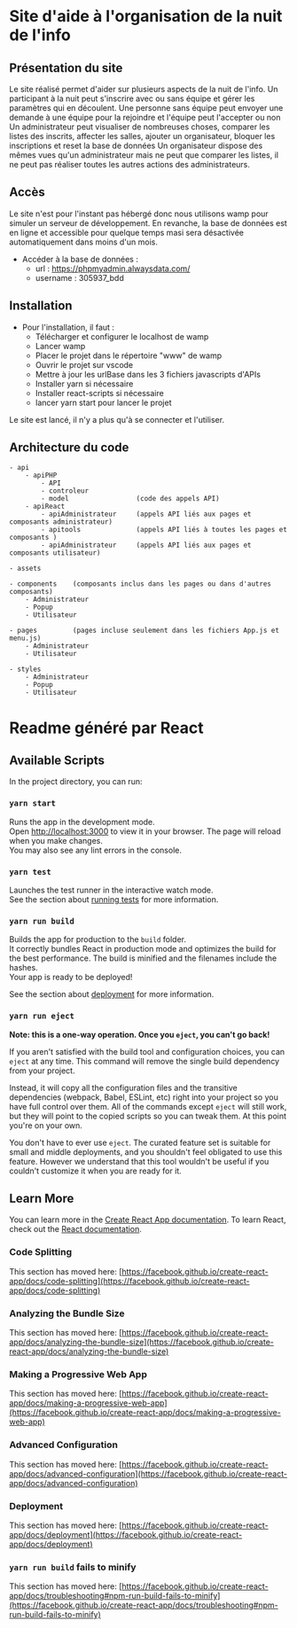 # Site d'aide à l'organisation de la nuit de l'info

## Présentation du site

Le site réalisé permet d'aider sur plusieurs aspects de la nuit de l'info.
Un participant à la nuit peut s'inscrire avec ou sans équipe et gérer les paramètres qui en découlent. Une personne sans équipe peut envoyer une demande à une équipe pour la rejoindre et l'équipe peut l'accepter ou non
Un administrateur peut visualiser de nombreuses choses, comparer les listes des inscrits, affecter les salles, ajouter un organisateur, bloquer les inscriptions et reset la base de données
Un organisateur dispose des mêmes vues qu'un administrateur mais ne peut que comparer les listes, il ne peut pas réaliser toutes les autres actions des administrateurs.

## Accès
Le site n'est pour l'instant pas hébergé donc nous utilisons wamp pour simuler un serveur de développement. En revanche, la base de données est en ligne et accessible pour quelque temps masi sera désactivée automatiquement dans moins d'un mois.

- Accéder à la base de données : 
	 - url : https://phpmyadmin.alwaysdata.com/
	 - username : 305937_bdd

## Installation 
- Pour l'installation, il faut : 
	 - Télécharger et configurer le localhost de wamp
	 - Lancer wamp
	 - Placer le projet dans le répertoire "www" de wamp 
	 - Ouvrir le projet sur vscode
     - Mettre à jour les urlBase dans les 3 fichiers javascripts d'APIs 
	 - Installer yarn si nécessaire
	 - Installer react-scripts si nécessaire
	 - lancer yarn start pour lancer le projet

Le site est lancé, il n'y a plus qu'à se connecter et l'utiliser.

## Architecture du code
	- api 
		- apiPHP
			- API
			- controleur
			- model 				(code des appels API)
		- apiReact
			- apiAdministrateur 	(appels API liés aux pages et composants administrateur)
			- apitools  			(appels API liés à toutes les pages et composants )
			- apiAdministrateur 	(appels API liés aux pages et composants utilisateur)
	 
	- assets

	- components 	(composants inclus dans les pages ou dans d'autres composants)
		- Administrateur
		- Popup
		- Utilisateur

	- pages 		(pages incluse seulement dans les fichiers App.js et menu.js)
		- Administrateur
		- Utilisateur

	- styles
		- Administrateur
		- Popup
		- Utilisateur

# Readme généré par React

## Available Scripts
In the project directory, you can run:

### `yarn start`
Runs the app in the development mode.\
Open [http://localhost:3000](http://localhost:3000) to view it in your browser.
The page will reload when you make changes.\
You may also see any lint errors in the console.

### `yarn test`
Launches the test runner in the interactive watch mode.\
See the section about [running tests](https://facebook.github.io/create-react-app/docs/running-tests) for more information.

### `yarn run build`
Builds the app for production to the `build` folder.\
It correctly bundles React in production mode and optimizes the build for the best performance.
The build is minified and the filenames include the hashes.\
Your app is ready to be deployed!

See the section about [deployment](https://facebook.github.io/create-react-app/docs/deployment) for more information.

### `yarn run eject`
**Note: this is a one-way operation. Once you `eject`, you can't go back!**

If you aren't satisfied with the build tool and configuration choices, you can `eject` at any time. This command will remove the single build dependency from your project.

Instead, it will copy all the configuration files and the transitive dependencies (webpack, Babel, ESLint, etc) right into your project so you have full control over them. All of the commands except `eject` will still work, but they will point to the copied scripts so you can tweak them. At this point you're on your own.

You don't have to ever use `eject`. The curated feature set is suitable for small and middle deployments, and you shouldn't feel obligated to use this feature. However we understand that this tool wouldn't be useful if you couldn't customize it when you are ready for it.

## Learn More
You can learn more in the [Create React App documentation](https://facebook.github.io/create-react-app/docs/getting-started).
To learn React, check out the [React documentation](https://reactjs.org/).

### Code Splitting
This section has moved here: [https://facebook.github.io/create-react-app/docs/code-splitting](https://facebook.github.io/create-react-app/docs/code-splitting)

### Analyzing the Bundle Size
This section has moved here: [https://facebook.github.io/create-react-app/docs/analyzing-the-bundle-size](https://facebook.github.io/create-react-app/docs/analyzing-the-bundle-size)

### Making a Progressive Web App
This section has moved here: [https://facebook.github.io/create-react-app/docs/making-a-progressive-web-app](https://facebook.github.io/create-react-app/docs/making-a-progressive-web-app) 

### Advanced Configuration
This section has moved here: [https://facebook.github.io/create-react-app/docs/advanced-configuration](https://facebook.github.io/create-react-app/docs/advanced-configuration)

### Deployment
This section has moved here: [https://facebook.github.io/create-react-app/docs/deployment](https://facebook.github.io/create-react-app/docs/deployment)

### `yarn run build` fails to minify
This section has moved here: [https://facebook.github.io/create-react-app/docs/troubleshooting#npm-run-build-fails-to-minify](https://facebook.github.io/create-react-app/docs/troubleshooting#npm-run-build-fails-to-minify)